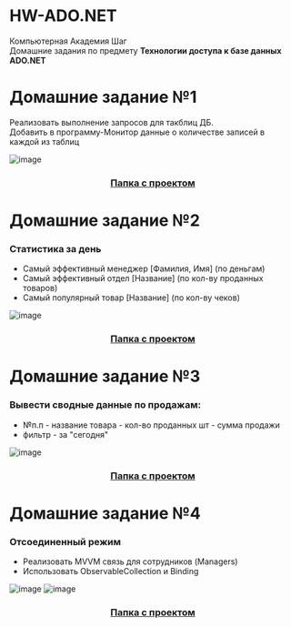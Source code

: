 # HW-ADO.NET
Компьютерная Академия Шаг <br>
Домашние задания по предмету <b>Технологии доступа к базе данных ADO.NET</b><br>



# Домашние задание №1
Реализовать выполнение запросов для такблиц ДБ.<br>
Добавить в программу-Монитор данные о количестве записей в каждой из таблиц

![image](https://user-images.githubusercontent.com/108671823/215809814-c63cdd36-ff86-4182-9485-09303b04cb21.png)
<h3 align="center"><a href="https://github.com/AntonDegt/HW-ADO.NET/tree/main/Sales">Папка с проектом</a></h3>




# Домашние задание №2
<h3>Статистика за день</h3>

- Самый эффективный менеджер [Фамилия, Имя] (по деньгам)
- Самый эффективный отдел [Название] (по кол-ву проданных товаров)
- Самый популярный товар [Название] (по кол-ву чеков)


![image](https://user-images.githubusercontent.com/108671823/216042470-a0114901-cade-47c0-b5da-6e5441001ed3.png)
<h3 align="center"><a href="https://github.com/AntonDegt/HW-ADO.NET/tree/main/Sales">Папка с проектом</a></h3>




# Домашние задание №3
<h3>Вывести сводные данные по продажам:</h3>

- №п.п - название товара - кол-во проданных шт - сумма продажи
- фильтр - за "сегодня" 


![image](https://user-images.githubusercontent.com/108671823/216074911-41f8dfa2-b787-4247-adf3-7602a215740e.png)
<h3 align="center"><a href="https://github.com/AntonDegt/HW-ADO.NET/tree/main/Sales">Папка с проектом</a></h3>



# Домашние задание №4
<h3>Отсоединенный режим</h3>

- Реализовать MVVM связь для сотрудников (Managers)
- Использовать ObservableCollection и Binding


![image](https://user-images.githubusercontent.com/108671823/218590982-559e8f9f-3519-4760-933c-14d5f81c16b1.png)
![image](https://user-images.githubusercontent.com/108671823/218591082-e39c74d1-5b5a-4138-83f3-fae4c3588456.png)
<h3 align="center"><a href="https://github.com/AntonDegt/HW-ADO.NET/tree/main/Sales">Папка с проектом</a></h3>



